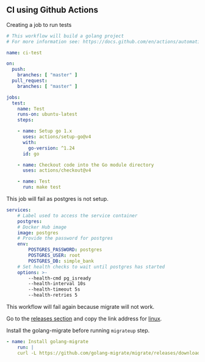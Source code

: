 ## CI using Github Actions

Creating a job to run tests

```yml
# This workflow will build a golang project
# For more information see: https://docs.github.com/en/actions/automating-builds-and-tests/building-and-testing-go

name: ci-test

on:
  push:
    branches: [ "master" ]
  pull_request:
    branches: [ "master" ]

jobs:
  test:
    name: Test
    runs-on: ubuntu-latest
    steps:

    - name: Setup go 1.x
      uses: actions/setup-go@v4
      with:
        go-version: ^1.24
      id: go

    - name: Checkout code into the Go module directory
      uses: actions/checkout@v4

    - name: Test
      run: make test
```

This job will fail as postgres is not setup.

```yml
services:
    # Label used to access the service container
    postgres:
    # Docker Hub image
    image: postgres
    # Provide the password for postgres
    env:
        POSTGRES_PASSWORD: postgres
        POSTGRES_USER: root
        POSTGRES_DB: simple_bank
    # Set health checks to wait until postgres has started
    options: >-
        --health-cmd pg_isready
        --health-interval 10s
        --health-timeout 5s
        --health-retries 5
```

This workflow will fail again because migrate will not work.

Go to the [releases section](https://github.com/golang-migrate/migrate/releases) and copy the link address for [linux](https://github.com/golang-migrate/migrate/releases/download/v4.18.3/migrate.linux-amd64.tar.gz).

Install the golang-migrate before running `migrateup` step.

```yml
- name: Install golang-migrate
    run: |
    curl -L https://github.com/golang-migrate/migrate/releases/download/v4.18.3/migrate.linux-amd64.tar.gz | tar xvz
```